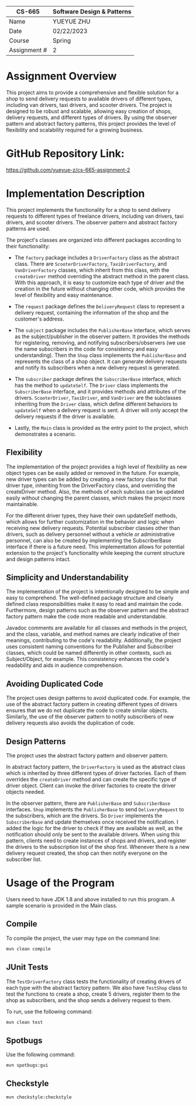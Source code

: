 
| CS-665       | Software Design & Patterns |
|--------------|----------------------------|
| Name         | YUEYUE ZHU                 |
| Date         | 02/22/2023                 |
| Course       | Spring                     |
| Assignment # | 2                          |

# Assignment Overview
This project aims to provide a comprehensive and flexible solution for a shop to send delivery requests to available drivers of different types, including van drivers, taxi drivers, and scooter drivers. 
The project is designed to be robust and scalable, allowing easy creation of shops, delivery requests, and different types of drivers. By using the observer pattern and abstract factory patterns, this project provides the level of flexibility and scalability required for a growing business.

# GitHub Repository Link:
https://github.com/yueyue-z/cs-665-assignment-2

# Implementation Description 
This project implements the functionality for a shop to send delivery requests to different types of freelance drivers, including van drivers, taxi drivers, and scooter drivers. The observer pattern and abstract factory patterns are used.

The project's classes are organized into different packages according to their functionality:

- The `factory` package includes a `DriverFactory` class as the abstract class. There are `ScooterDriverFactory`, `TaxiDriverFactory`, and `VanDriverFactory` classes, which inherit from this class, with the `createDriver` method overriding the abstract method in the parent class. With this approach, it is easy to customize each type of driver and the creation in the future without changing other code, which provides the level of flexibility and easy maintenance.


- The `request` package defines the `DeliveryRequest` class to represent a delivery request, containing the information of the shop and the customer's address.


- The `subject` package includes the `PublisherBase` interface, which serves as the subject/publisher in the observer pattern. It provides the methods for registering, removing, and notifying subscribers/observers (we use the name subscribers in the code for consistency and easy understanding). Then the `Shop` class implements the `PublisherBase` and represents the class of a shop object. It can generate delivery requests and notify its subscribers when a new delivery request is generated.


- The `subscriber` package defines the `SubscriberBase` interface, which has the method to `updateSelf`. The `Driver` class implements the `SubscriberBase` interface, and it provides methods and attributes of the drivers. `ScooterDriver`, `TaxiDriver`, and `VanDriver` are the subclasses inheriting from the `Driver` class, which define different behaviors to `updateSelf` when a delivery request is sent. A driver will only accept the delivery requests if the driver is available.


- Lastly, the `Main` class is provided as the entry point to the project, which demonstrates a scenario.

## Flexibility

The implementation of the project provides a high level of flexibility as new object types can be easily added or removed in the future. For example, new driver types can be added by creating a new factory class for that driver type, inheriting from the DriverFactory class, and overriding the createDriver method. Also, the methods of each subclass can be updated easily without changing the parent classes, which makes the project more maintainable.

For the different driver types, they have their own updateSelf methods, which allows for further customization in the behavior and logic when receiving new delivery requests. Potential subscriber classes other than drivers, such as delivery personnel without a vehicle or administrative personnel, can also be created by implementing the SubscriberBase interface if there is a future need. This implementation allows for potential extension to the project's functionality while keeping the current structure and design patterns intact.

## Simplicity and Understandability

The implementation of the project is intentionally designed to be simple and easy to comprehend. The well-defined package structure and clearly defined class responsibilities make it easy to read and maintain the code. Furthermore, design patterns such as the observer pattern and the abstract factory pattern make the code more readable and understandable.

Javadoc comments are available for all classes and methods in the project, and the class, variable, and method names are clearly indicative of their meanings, contributing to the code's readability. Additionally, the project uses consistent naming conventions for the Publisher and Subscriber classes, which could be named differently in other contexts, such as Subject/Object, for example. This consistency enhances the code's readability and aids in audience comprehension.

## Avoiding Duplicated Code

The project uses design patterns to avoid duplicated code. 
For example, the use of the abstract factory pattern in creating different types of drivers ensures that we do not duplicate the code to create similar objects. 
Similarly, the use of the observer pattern to notify subscribers of new delivery requests also avoids the duplication of code.

## Design Patterns
The project uses the abstract factory pattern and observer pattern.

In abstract factory pattern, the `DriverFactory` is used as the abstract class which is inherited by three different types of driver factories. Each of them overrides the `createDriver` method and can create the specific type of driver object. Client can invoke the driver factories to create the driver objects needed.

In the observer pattern, there are `PublisherBase` and `SubscriberBase` interfaces. `Shop` implements the `PublisherBase` to send `DeliveryRequest` to the subscribers, which are the drivers. So `Driver` implements the `SubscriberBase` and update themselves once received the notification. I added the logic for the driver to check if they are available as well, as the notification should only be sent to the available drivers. When using this pattern, clients need to create instances of shops and drivers, and register the drivers to the subscription list of the shop first. Whenever there is a new delivery request created, the shop can then notify everyone on the subscriber list.

# Usage of the Program

Users need to have JDK 1.8 and above installed to run this program.
A sample scenario is provided in the Main class.

## Compile
To compile the project, the user may type on the command line: 

```bash
mvn clean compile
```

## JUnit Tests
The `TestDriverFactory` class tests the functionality of creating drivers of each type with the abstract factory pattern. We also have `TestShop` class to test the functions to create a shop, create 5 drivers, register them to the shop as subscribers, and the shop sends a delivery request to them.

To run, use the following command:
```bash
mvn clean test
```

## Spotbugs 

Use the following command:

```bash
mvn spotbugs:gui 
```

## Checkstyle 

```bash
mvn checkstyle:checkstyle
```






